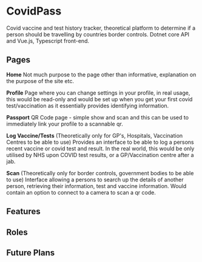 # CovidPass
 Covid vaccine and test history tracker, theoretical platform to determine if a person should be travelling by countries border controls. Dotnet core API and Vue.js, Typescript front-end.

## Pages
**Home**
Not much purpose to the page other than informative, explanation on the purpose of the site etc.

**Profile**
Page where you can change settings in your profile, in real usage, this would be read-only and would be set up when you get your first covid test/vaccination as it  essentially provides identifying information.

**Passport**
QR Code page - simple show and scan and this can be used to immediately link your profile to a scannable qr.

**Log Vaccine/Tests** (Theoretically only for GP's, Hospitals, Vaccination Centres to be able to use)
Provides an interface to be able to log a persons recent vaccine or covid test and result. In the real world, this would be only utilised by NHS upon COVID test results, or a GP/Vaccination centre after a jab.

**Scan** (Theoretically only for border controls, government bodies to be able to use)
Interface allowing a persons to search up the details of another person, retrieving their information, test and vaccine information. Would contain an option to connect to a camera to scan a qr code.

## Features

## Roles

## Future Plans


